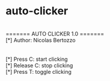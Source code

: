 # auto-clicker
</br>
======= AUTO CLICKER 1.0 =======</br>
[*] Author: Nicolas Bertozzo</br>
</br>
</br>
[*] Press C: start clicking</br>
[*] Release C: stop clicking</br>
[*] Press T: toggle clicking</br>
